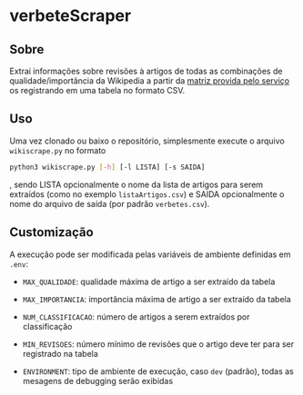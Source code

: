 # verbeteScraper

## Sobre
Extrai informações sobre revisões à artigos de todas as combinações de qualidade/importância da Wikipedia a partir da [matriz provida pelo serviço](https://ptwikis.toolforge.org/Matriz:Brasil) os registrando em uma tabela no formato CSV.

## Uso
Uma vez clonado ou baixo o repositório, simplesmente execute o arquivo `wikiscrape.py` no formato

``` sh
python3 wikiscrape.py [-h] [-l LISTA] [-s SAIDA] 
```

, sendo LISTA opcionalmente o nome da lista de artigos para serem extraídos (como no exemplo `listaArtigos.csv`) e SAIDA opcionalmente o nome do arquivo de saída (por padrão `verbetes.csv`).

## Customização
A execução pode ser modificada pelas variáveis de ambiente definidas em `.env`:

- `MAX_QUALIDADE`: qualidade máxima de artigo a ser extraído da tabela

- `MAX_IMPORTANCIA`: importância máxima de artigo a ser extraído da tabela

- `NUM_CLASSIFICACAO`: número de artigos a serem extraídos por classificação

- `MIN_REVISOES`: número mínimo de revisões que o artigo deve ter para ser registrado na tabela

- `ENVIRONMENT`: tipo de ambiente de execução, caso `dev` (padrão), todas as mesagens de debugging serão exibidas

